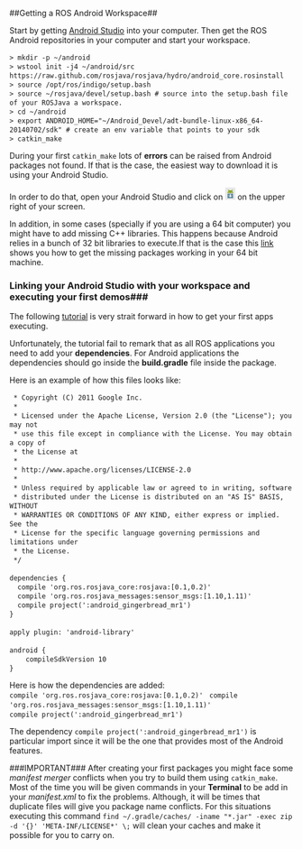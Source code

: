 ##Getting a ROS Android Workspace##

Start by getting [Android Studio](https://developer.android.com/sdk/installing/studio.html) into your computer.
Then get the ROS Android repositories in your computer and start your workspace.

```
> mkdir -p ~/android
> wstool init -j4 ~/android/src https://raw.github.com/rosjava/rosjava/hydro/android_core.rosinstall  
> source /opt/ros/indigo/setup.bash
> source ~/rosjava/devel/setup.bash # source into the setup.bash file of your ROSJava a workspace.  
> cd ~/android
> export ANDROID_HOME="~/Android_Devel/adt-bundle-linux-x86_64-20140702/sdk" # create an env variable that points to your sdk 
> catkin_make  
```
 
During your first ```catkin_make``` lots of **errors** can be raised from Android packages not found. If that is the case, the easiest way to download it is using your Android Studio. 

In order to do that, open your Android Studio and click on ![](https://github.com/guiklink/ME495_Rosjava_Startup/blob/master/SDK_Manager_Logo.png) on the upper right of your screen.

In addition, in some cases (specially if you are using a 64 bit computer) you might have to add missing C++ libraries. This happens because Android relies in a bunch of 32 bit libraries to execute.If that is the case this [link](http://askubuntu.com/questions/454253/how-to-run-32-bit-app-in-ubuntu-64-bit) shows you how to get the missing packages working in your 64 bit machine.

### Linking your Android Studio with your workspace and executing your first demos###

The following [tutorial](http://wiki.ros.org/ApplicationsPlatform/Clients/Android/Tutorials/Getting%20Started) is very strait forward in how to get your first apps executing.

Unfortunately, the tutorial fail to remark that as all ROS applications you need to add your **dependencies**. For Android applications the dependencies should go inside the **build.gradle** file inside the package.

Here is an example of how this files looks like:
```/*
 * Copyright (C) 2011 Google Inc.
 *
 * Licensed under the Apache License, Version 2.0 (the "License"); you may not
 * use this file except in compliance with the License. You may obtain a copy of
 * the License at
 *
 * http://www.apache.org/licenses/LICENSE-2.0
 *
 * Unless required by applicable law or agreed to in writing, software
 * distributed under the License is distributed on an "AS IS" BASIS, WITHOUT
 * WARRANTIES OR CONDITIONS OF ANY KIND, either express or implied. See the
 * License for the specific language governing permissions and limitations under
 * the License.
 */

dependencies {
  compile 'org.ros.rosjava_core:rosjava:[0.1,0.2)'
  compile 'org.ros.rosjava_messages:sensor_msgs:[1.10,1.11)'
  compile project(':android_gingerbread_mr1')
}

apply plugin: 'android-library'

android {
    compileSdkVersion 10
}
```

Here is how the dependencies are added:    
```compile 'org.ros.rosjava_core:rosjava:[0.1,0.2)' ```
```compile 'org.ros.rosjava_messages:sensor_msgs:[1.10,1.11)' ```   
```compile project(':android_gingerbread_mr1')```   

The dependency ```compile project(':android_gingerbread_mr1')``` is particular import since it will be the one that provides most of the Android features.

###IMPORTANT###
After creating your first packages you might face some *manifest merger* conflicts when you try to build them using ```catkin_make```. Most of the time you will be given commands in your **Terminal** to be add in your *manifest.xml* to fix the problems. Although, it will be times that duplicate files will give you package name conflicts. For this situations executing this command ```find ~/.gradle/caches/ -iname "*.jar" -exec zip -d '{}' 'META-INF/LICENSE*' \;``` will clean your caches and make it possible for you to carry on.
 



